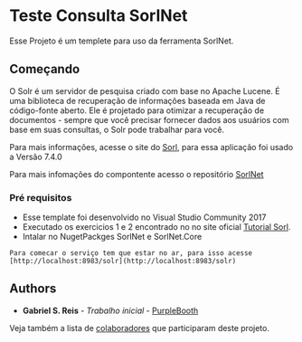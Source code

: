 # Teste Consulta SorlNet
Esse Projeto é um templete para uso da ferramenta SorlNet.

## Começando

O Solr é um servidor de pesquisa criado com base no Apache Lucene.
É uma biblioteca de recuperação de informações baseada em Java de código-fonte aberto.
Ele é projetado para otimizar a recuperação de documentos - sempre que você precisar fornecer dados aos usuários com base em suas consultas, o Solr pode trabalhar para você.

Para mais informações, acesse o site do [Sorl](http://lucene.apache.org/solr/), para essa aplicação foi usado a Versão 7.4.0

Para mais infomações do compontente acesso o repositório [SorlNet](https://github.com/SolrNet/SolrNet)


### Pré requisitos

* Esse template foi desenvolvido no Visual Studio Community 2017
* Executado os exercicios 1 e 2 encontrado no no site oficial [Tutorial Sorl](http://lucene.apache.org/solr/guide/7_4/solr-tutorial.html).
* Intalar no NugetPackges SorlNet e SorlNet.Core


```
Para comecar o serviço tem que estar no ar, para isso acesse [http://localhost:8983/solr](http://localhost:8983/solr)
```

## Authors

* **Gabriel S. Reis** - *Trabalho inicial* - [PurpleBooth](https://github.com/gs-reis)

Veja também a lista de [colaboradores](https://github.com/gs-reis/TesteSorl/graphs/contributors) que participaram deste projeto.


